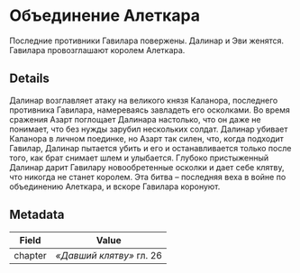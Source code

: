 # Объединение Алеткара
Последние противники Гавилара повержены. Далинар и Эви женятся. Гавилара провозглашают королем Алеткара.

## Details
Далинар возглавляет атаку на великого князя Каланора, последнего противника Гавилара, намереваясь завладеть его осколками. Во время сражения Азарт поглощает Далинара настолько, что он даже не понимает, что без нужды зарубил нескольких солдат. Далинар убивает Каланора в личном поединке, но Азарт так силен, что, когда подходит Гавилар, Далинар пытается убить и его и останавливается только после того, как брат снимает шлем и улыбается. Глубоко пристыженный Далинар дарит Гавилару новообретенные осколки и дает себе клятву, что никогда не станет королем. Эта битва – последняя веха в войне по объединению Алеткара, и вскоре Гавилара коронуют.

## Metadata
| Field | Value |
| ----- | ----- |
| chapter | *«Давший клятву»* гл. 26 |
